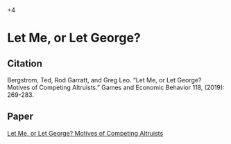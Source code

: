 +4

# Let Me, or Let George?

## Citation

Bergstrom, Ted, Rod Garratt, and Greg Leo. “Let Me, or Let George? Motives of Competing Altruists.” Games and Economic Behavior 118, (2019): 269-283.


## Paper

[Let Me, or Let George? Motives of Competing Altruists](<https://scholar.google.com/scholar?oi=bibs&cluster=14335759686974261454&btnI=1&hl=en>)
